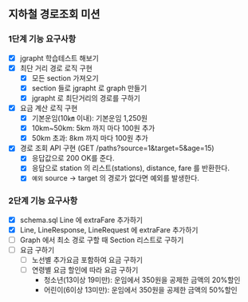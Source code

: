 ## 지하철 경로조회 미션

### 1단계 기능 요구사항

- [x] jgrapht 학습테스트 해보기
- [x] 최단 거리 경로 로직 구현
    - [x] 모든 section 가져오기
    - [x] section 들로 jgrapht 로 graph 만들기
    - [x] jgrapht 로 최단거리의 경로를 구하기
- [x] 요금 계산 로직 구현
    - [x] 기본운임(10㎞ 이내): 기본운임 1,250원
    - [x] 10km~50km: 5km 까지 마다 100원 추가
    - [x] 50km 초과: 8km 까지 마다 100원 추가
- [x] 경로 조회 API 구현 (GET /paths?source=1&target=5&age=15)
  - [x] 응답값으로 200 OK를 준다.
  - [x] 응답으로 station 의 리스트(stations), distance, fare 를 반환한다.
  - [x] `예외` source -> target 의 경로가 없다면 예외를 발생한다.

### 2단계 기능 요구사항
- [x] schema.sql Line 에 extraFare 추가하기
- [x] Line, LineResponse, LineRequest 에 extraFare 추가하기
- [ ] Graph 에서 최소 경로 구할 때 Section 리스트로 구하기
- [ ] 요금 구하기
  - [ ] 노선별 추가요금 포함하여 요금 구하기
  - [ ] 연령별 요금 할인에 따라 요금 구하기
    - 청소년(13이상 19미만): 운임에서 350원을 공제한 금액의 20%할인
    - 어린이(6이상 13미만): 운임에서 350원을 공제한 금액의 50%할인
